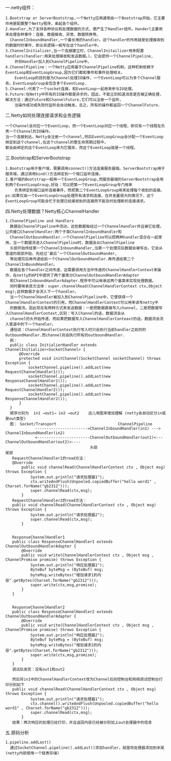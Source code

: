 一.netty组件：  

    1.Bootstrap or ServerBootstrap,一个Netty应用通常由一个Bootstrap开始，它主要作用是配置整个Netty程序，串起各个组件。
    2.Handler,为了支持各种协议和处理数据的方式，便产生了Handler组件。Handerl主要用来处理各种事件：连接、数据接收、异常、数据转换等。
      ChannelInboundHandler,一个最长用的handler。这个handler的作用就是处理接收到的数据时的事件，即业务逻辑一般写在这个handler中。
    3.ChannelInitializer,当一个连接建立时，ChannelInitailizer用来配置handlers(handler:用来处理接收和发送数据。)，它会提供一个ChannelPipeline,
        并将Handler加入到ChannelPipeline中。
    4.ChannelPipeline：一个Netty应用基于ChannelPipeline机制，这种机制依赖于EventLoop和EventLoopGroup,因为它们都和事件和事件处理相关。
        EventLoop的目的是为Channel处理IO操作，一个EventLoop可以为多个Channel服务。EventLoopGroup会包含多个EventLoop.
    5.Channel:代表了一个socket连接，和EventLoop一起用来参与IO处理。
    6.Future:在Netty中所有的IO操作都是异步的，因此，不能立刻知道消息是否被正确处理，解决方法：通过Future和ChannelFuture,它们可以注册一个监听，
        当操作成功或失败时监听会自动触发。总之，所有的操作都返回一个ChannelFuture.
二.Netty如何处理连接请求和业务逻辑  
    
    一个Channel会对应一个EventLoop，而一个EventLoop对应一个线程，即仅有一个线程在负责一个Channel的IO操作。
    当一个连接到达，Netty会注册一个channel,然后EventLoopGroup会分配一个EventLoop绑定到这个channel,在这个channel的整生命周期过程中，
    都会由绑定的这个EventLoop来为它服务，而这个EventLoop就是一个线程。
三.Bootstrap和ServerBootstrap  
    
    1.Bootstrap用于客户端，需要调用connect()方法连接服务器端。ServerBootstrap用于服务端，通过调用bind()方法绑定到一个端口监听连接。
    2.客户端的Bootstrap一般用一个EventLoopGroup,而服务器端的ServerBootstrap会用到两个EventLoopGroup,好处：可以把第一个EventLoopGroup专门用来
        负责绑定到端口监听连接事件，而把第二个EventLoopGroup用来处理每个收到的连接。
    ps:如果仅由一个EventLoopGroup处理所有请求和连接，在并发量很大的情况下，这个EventLoopGroup可能会忙于处理已经接收到的连接而不能及时处理新的连接请求。  
四.Netty处理数据？Netty核心ChannelHandler
    
    1.ChannelPipeline and Handlers
      数据在ChannelPipeline中流动，这些数据每经过一个ChannelHandler并且被它处理。公共接口ChannelHandler:两个子类ChannelInboundHandler和
      ChannelOutboundHandler.一个ChannelPipeline可以把两种handler混合在一起使用，当一个数据流进入ChannelPipeline时，数据会从ChannelPipeline
      头部开始传给第一个ChannelInboundHandler,当第一个处理完后数据会被写出，它会从管道的尾部开始，先经过‘最后’一个ChannelOutboundHander,
      等处理完后再传递给前一个ChannelOutboundHandler.再传递给第二个ChannelInBoundHandler。
      数据在各个handler之间传递，这需要调用方法中传递的ChannelHandlerContext来操作，在netty的API中提供了两个基类分ChannelOutboundHandlerAdapter
      和ChannelInboundHandlerAdapter.程序中可以继承这两个基类来实现处理数据。
      同时要继承其方法体：super.channelRead(ChannelHandlerContext ctx,Object msg);这样数据才会流入下一个handler。
      当一个ChannelHandler被加入到ChannelPipeline中，它便获得一个ChannelHandlerContext的引用，而ChannelHandlerContext可以用来读写netty中
      的数据流。因此现在有两种方式来发送数据：一是把数据直接写入channel，二是把数据写入ChannelHandlerContext,区别：写入Channel的话，数据流会从
      channel的头开始传递，而如果把数据写入ChannelHandlerConteaxt的话，数据流会流入管道中的下一个handler。
      通俗说：ChannelHandlerContext执行写入时只会执行当前handler之前的的OutboundHandler.而channel则会执行所有的outboundHandler.
      例：
      public class InitialierHandler extends ChannelInitializer<SocketChannel> {
          @Override
          protected void initChannel(SocketChannel socketChannel) throws Exception {
              socketChannel.pipeline().addLast(new RequestChannelHandler1());
              socketChannel.pipeline().addLast(new ResponseChannelHandler1());
              socketChannel.pipeline().addLast(new RequestChannelHandler2());
              socketChannel.pipeline().addLast(new ResponseChannelHandler2());
          }
      }
      顺序分别为  in1 →out1→ in2 →out2    这儿用图来增加理解 (netty会自动区分in或是out类型)
      图： Socket/Transport                           ChannelPipeline
                 ----------------------->ChannelInboundHandler(in1) ---> ChannelInboundHandler(in2) 
                 <-----------------------ChannelOutboundHandler(out1)<---ChannelOutboundHandler(out2)<----           
                                         头部                                                         尾部
       RequestChannelHandler1的read方法：
       @Override
           public void channelRead(ChannelHandlerContext ctx , Object msg) throws Exception {
               System.out.println("请求处理器1");
               ctx.writeAndFlush(Unpooled.copiedBuffer("hello word1" , Charset.forName("gb2312")));
               super.channelRead(ctx,msg);
           }
       RequestChannelHandler2的read方法：
       public void channelRead(ChannelHandlerContext ctx , Object msg) throws Exception {
               System.out.println("请求处理器2");
               super.channelRead(ctx,msg);
           }
       
       
       ResponseChannelHandler1
       public class ResponseChannelHandler1 extends ChannelOutboundHandlerAdapter {
           @Override
           public void write(ChannelHandlerContext ctx , Object msg , ChannelPromise promise) throws Exception {
               System.out.println("响应处理器1");
               ByteBuf byteMsg = (ByteBuf) msg;
               byteMsg.writeBytes("增加请求1的内容".getBytes(Charset.forName("gb2312")));
               super.write(ctx,msg,promise);
           }
       }
       
       
       ResponseChannelHandler2
       public class ResponseChannelHandler2 extends ChannelOutboundHandlerAdapter {
           @Override
           public void write(ChannelHandlerContext ctx , Object msg , ChannelPromise promise) throws Exception {
               System.out.println("响应处理器2");
               ByteBuf byteMsg = (ByteBuf) msg;
               byteMsg.writeBytes("增加请求2的内容".getBytes(Charset.forName("gb2312")));
               super.write(ctx,msg,promise);
           }
       }
       调试后发现：没有out1和out2
       
       然后将in1中的ChannelHandlerContext改为Channel后则控制台和网络调试控制台打印分别如下
       public void channelRead(ChannelHandlerContext ctx , Object msg) throws Exception {
               System.out.println("请求处理器1");
               ctx.channel().writeAndFlush(Unpooled.copiedBuffer("hello word1" , Charset.forName("gb2312")));
               super.channelRead(ctx,msg);
           } 
       结果：两次响应的处理已经打印，并且返回内容已经被分别加上out处理器中的信息     
   五.原码分析  
        
    1.pipeline.addLast()
      通过SocketChannel.pipeline().addLast()添加handler，就是将处理器添加到末尾(netty内部使用一个链表存储)
